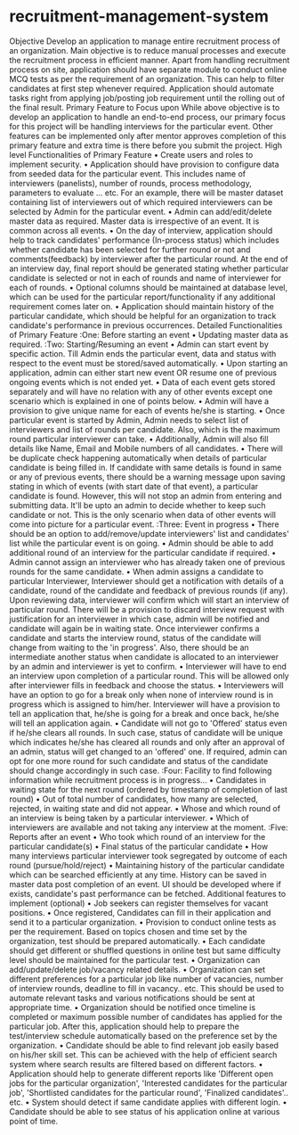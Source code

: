 # recruitment-management-system

Objective
Develop an application to manage entire recruitment process of an organization. Main objective is to reduce manual processes and execute the recruitment process in efficient manner. Apart from handling recruitment process on site, application should have separate module to conduct online MCQ tests as per the requirement of an organization. This can help to filter candidates at first step whenever required. Application should automate tasks right from applying job/posting job requirement until the rolling out of the final result.
Primary Feature to Focus upon
While above objective is to develop an application to handle an end-to-end process, our primary focus for this project will be handling interviews for the particular event. Other features can be implemented only after mentor approves completion of this primary feature and extra time is there before you submit the project.
High level Functionalities of Primary Feature
• Create users and roles to implement security.
• Application should have provision to configure data from seeded data for the particular event. This includes name of interviewers (panelists), number of rounds, process methodology, parameters to evaluate ... etc. For an example, there will be master dataset containing list of interviewers out of which required interviewers can be selected by Admin for the particular event.
• Admin can add/edit/delete master data as required. Master data is irrespective of an event. It is common across all events.
• On the day of interview, application should help to track candidates' performance (In-process status) which includes whether candidate has been selected for further round or not and comments(feedback) by interviewer after the particular round. At the end of an interview day, final report should be generated stating whether particular candidate is selected or not in each of rounds and name of interviewer for each of rounds.
• Optional columns should be maintained at database level, which can be used for the particular report/functionality if any additional requirement comes later on.
• Application should maintain history of the particular candidate, which should be helpful for an organization to track candidate's performance in previous occurrences.
Detailed Functionalities of Primary Feature
:One: Before starting an event
• Updating master data as required.
:Two: Starting/Resuming an event
• Admin can start event by specific action. Till Admin ends the particular event, data and status with respect to the event must be stored/saved automatically.
• Upon starting an application, admin can either start new event OR resume one of previous ongoing events which is not ended yet.
• Data of each event gets stored separately and will have no relation with any of other events except one scenario which is explained in one of points below.
• Admin will have a provision to give unique name for each of events he/she is starting.
• Once particular event is started by Admin, Admin needs to select list of interviewers and list of rounds per candidate. Also, which is the maximum round particular interviewer can take.
• Additionally, Admin will also fill details like Name, Email and Mobile numbers of all candidates.
• There will be duplicate check happening automatically when details of particular candidate is being filled in. If candidate with same details is found in same or any of previous events, there should be a warning message upon saving stating in which of events (with start date of that event), a particular candidate is found. However, this will not stop an admin from entering and submitting data. It'll be upto an admin to decide whether to keep such candidate or not. This is the only scenario when data of other events will come into picture for a particular event.
:Three: Event in progress
• There should be an option to add/remove/update interviewers' list and candidates' list while the particular event is on going.
• Admin should be able to add additional round of an interview for the particular candidate if required.
• Admin cannot assign an interviewer who has already taken one of previous rounds for the same candidate.
• When admin assigns a candidate to particular Interviewer, Interviewer should get a notification with details of a candidate, round of the candidate and feedback of previous rounds (if any). Upon reviewing data, interviewer will confirm which will start an interview of particular round. There will be a provision to discard interview request with justification for an interviewer in which case, admin will be notified and candidate will again be in waiting state. Once interviewer confirms a candidate and starts the interview round, status of the candidate will change from waiting to the 'in progress'. Also, there should be an intermediate another status when candidate is allocated to an interviewer by an admin and interviewer is yet to confirm.
• Interviewer will have to end an interview upon completion of a particular round. This will be allowed only after interviewer fills in feedback and choose the status.
• Interviewers will have an option to go for a break only when none of interview round is in progress which is assigned to him/her. Interviewer will have a provision to tell an application that, he/she is going for a break and once back, he/she will tell an application again.
• Candidate will not go to 'Offered' status even if he/she clears all rounds. In such case, status of candidate will be unique which indicates he/she has cleared all rounds and only after an approval of an admin, status will get changed to an 'offered' one. If required, admin can opt for one more round for such candidate and status of the candidate should change accordingly in such case.
:Four: Facility to find following information while recruitment process is in progress...
• Candidates in waiting state for the next round (ordered by timestamp of completion of last round)
• Out of total number of candidates, how many are selected, rejected, in waiting state and did not appear.
• Whose and which round of an interview is being taken by a particular interviewer.
• Which of interviewers are available and not taking any interview at the moment.
:Five: Reports after an event
• Who took which round of an interview for the particular candidate(s)
• Final status of the particular candidate
• How many interviews particular interviewer took segregated by outcome of each round (pursue/hold/reject)
• Maintaining history of the particular candidate which can be searched efficiently at any time. History can be saved in master data post completion of an event. UI should be developed where if exists, candidate's past performance can be fetched.
Additional features to implement (optional)
• Job seekers can register themselves for vacant positions.
• Once registered, Candidates can fill in their application and send it to a particular organization.
• Provision to conduct online tests as per the requirement. Based on topics chosen and time set by the organization, test should be prepared automatically.
• Each candidate should get different or shuffled questions in online test but same difficulty level should be maintained for the particular test.
• Organization can add/update/delete job/vacancy related details.
• Organization can set different preferences for a particular job like number of vacancies, number of interview rounds, deadline to fill in vacancy.. etc. This should be used to automate relevant tasks and various notifications should be sent at appropriate time.
• Organization should be notified once timeline is completed or maximum possible number of candidates has applied for the particular job. After this, application should help to prepare the test/interview schedule automatically based on the preference set by the organization.
• Candidate should be able to find relevant job easily based on his/her skill set. This can be achieved with the help of efficient search system where search results are filtered based on different factors.
• Application should help to generate different reports like 'Different open jobs for the particular organization', 'Interested candidates for the particular job', 'Shortlisted candidates for the particular round', 'Finalized candidates'.. etc.
• System should detect if same candidate applies with different login.
• Candidate should be able to see status of his application online at various point of time.
